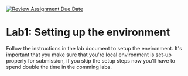 [![Review Assignment Due Date](https://classroom.github.com/assets/deadline-readme-button-24ddc0f5d75046c5622901739e7c5dd533143b0c8e959d652212380cedb1ea36.svg)](https://classroom.github.com/a/2gVt-dy7)
# Lab1: Setting up the environment

Follow the instructions in the lab document to setup the environment.
It's important that you make sure that you're local environment is set-up properly for submission, if you skip the setup steps now you'll have to spend double the time in the comming labs.
